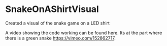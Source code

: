 # SnakeOnAShirtVisual
Created a visual of the snake game on a LED shirt

A video showing the code working can be found here. Its at the part where there is a green snake https://vimeo.com/152862717.
